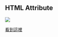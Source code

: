 ## HTML Attribute
![](https://lh4.googleusercontent.com/HLyxq0YzLcRhBQUag9gSPOHnE18h8O42slm_0YyRxlScsneqaNqCtZ6iM0pDt4gRbTNXdAy0aPaiOgR1uJyOhBE58cJowPaNAkdLRVFqohCmu0fxI0Me7I7HSZibAkDOxhTq8T-2)

[看到這裡](https://classroom.udacity.com/nanodegrees/nd000/parts/b920608d-be3c-4d5f-851f-6ab3eeb8997b/modules/8f2b6689-b7fd-4c54-9c13-99bb29278990/lessons/404b6925-2a6e-4617-8818-3bd890906f75/concepts/d43e07bd-4d76-41b7-8206-432c4a9b60c2)





